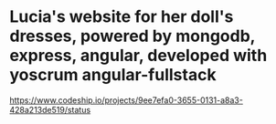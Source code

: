 Lucia's website for her doll's dresses, powered by mongodb, express, angular, developed with yoscrum angular-fullstack
============
https://www.codeship.io/projects/9ee7efa0-3655-0131-a8a3-428a213de519/status
